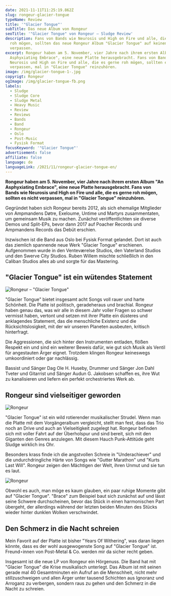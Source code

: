 ```yaml
---
date: 2021-11-11T11:25:19.862Z
slug: rongeur-glacier-tongue
typeName: Review
title: '"Glacier Tongue"'
subTitle: Das neue Album von Rongeur
seoTitle: '"Glacier Tongue" von Rongeur – Sludge Review'
description: Fans von Bands wie Neurosis und High on Fire und alle, die es gerne
  roh mögen, sollten das neue Rongeur Album "Glacier Tongue" auf keinen Fall
  verpassen.
excerpt: Rongeur haben am 5. November, vier Jahre nach ihrem ersten Album "An
  Asphyxiating Embrace", eine neue Platte herausgebracht. Fans von Bands wie
  Neurosis und High on Fire und alle, die es gerne roh mögen, sollten es nicht
  verpassen, mal in "Glacier Tongue" reinzuhören.
image: /img/glacier-tongue-1-.jpg
copyrigt: Rongeur
ogImage: /img/glacier-tongue-fb.png
labels:
  - Sludge
  - Sludge Core
  - Sludge Metal
  - Heavy Music
  - Review
  - Reviews
  - Bands
  - Band
  - Rongeur
  - Oslo
  - Post-Music
  - Fysisk Format
focusKeyword: '"Glacier Tongue"'
advertisement: false
affiliate: false
language: de
languageLink: /2021/11/rongeur-glacier-tongue-en/
---
```

**Rongeur haben am 5. November, vier Jahre nach ihrem ersten Album "An Asphyxiating Embrace", eine neue Platte herausgebracht. Fans von Bands wie Neurosis und High on Fire und alle, die es gerne roh mögen, sollten es nicht verpassen, mal in "Glacier Tongue" reinzuhören.**

Gegründet haben sich Rongeur bereits 2012, als sich ehemalige Mitglieder von Ampmandens Døtre, Exeloume, Untime und Martyrs zusammentaten, um gemeinsam Musik zu machen. Zunächst veröffentlichten sie diverse Demos und Split-EPs, bevor dann 2017 auf Poacher Records und Ampmandens Records das Debüt erschien.
 
Inzwischen ist die Band aus Oslo bei Fysisk Format gelandet. Dort ist auch das ziemlich spannende neue Werk "Glacier Tongue" erschienen. Aufgenommen wurde in den Venteværelse Studios, den Vaterland Studios und den Swerve City Studios. Ruben Willem mischte schließlich in den Caliban Studios alles ab und sorgte für das Mastering.

## "Glacier Tongue" ist ein wütendes Statement

![Rongeur – "Glacier Tongue"](/img/823618.jpeg "Rongeur – \"Glacier Tongue\"")

"Glacier Tongue" bietet insgesamt acht Songs voll rauer und harte Schönheit. Die Platte ist politisch, geradeheraus und brachial. Rongeur haben genau das, was wir alle in diesem Jahr voller Fragen so schwer vermisst haben, vertont und setzen mit ihrer Platte ein düsteres und anklagendes Statement, das die menschliche Existenz und die Rücksichtslosigkeit, mit der wir unseren Planeten ausbeuten, kritisch hinterfragt.

Die Aggressionen, die sich hinter den Instrumenten entladen, flößen Respekt ein und sind ein weiterer Beweis dafür, wie gut sich Musik als Ventil für angestauten Ärger eignet. Trotzdem klingen Rongeur keineswegs umkoordiniert oder gar nachlässig.

Bassist und Sänger Dag Ole H. Huseby, Drummer und Sänger Jon Dahl Tveter und Gitarrist und Sänger Audun G. Jakobsen schaffen es, ihre Wut zu kanalisieren und liefern ein perfekt orchestriertes Werk ab.

## Rongeur sind vielseitiger geworden

![Rongeur](/img/glacier-tongue-2-.jpg "Rongeur")

"Glacier Tongue" ist ein wild rotierender musikalischer Strudel. Wenn man die Platte mit dem Vorgängeralbum vergleicht, stellt man fest, dass das Trio noch an Drive und auch an Vielseitigkeit zugelegt hat. Rongeur befinden sich mit voller Fahrt auf der Überholspur und sind bereit, sich mit den Giganten den Genres anzulegen. Mit diesem Hauch Punk-Attitüde geht Sludge wirklich ins Ohr.

Besonders krass finde ich die angstvollen Schreie in "Underachiever" und die undurchdringliche Härte von Songs wie "Gutter Marathon" und "Kurts Last Will". Rongeur zeigen den Mächtigen der Welt, ihren Unmut und sie tun es laut.

![Rongeur](/img/glacier-tongue.jpg "Rongeur")

Obwohl es auch, man möge es kaum glauben, ein paar ruhige Momente gibt auf "Glacier Tongue". "Brace" zum Beispiel baut sich zunächst auf und lässt seine Schwere durchscheinen, bevor das Stück in einen harmonischen Part übergeht, der allerdings während der letzten beiden Minuten des Stücks wieder hinter dunklen Wolken verschwindet.

## Den Schmerz in die Nacht schreien

Mein Favorit auf der Platte ist bisher "Years Of Withering", was daran liegen könnte, dass es der wohl ausgewogenste Song auf "Glacier Tongue" ist. Freund⋆innen von Post-Metal & Co. werden mir da sicher recht geben.

Insgesamt ist die neue LP von Rongeur ein Hörgenuss. Die Band hat mit "Glacier Tongue" die Krise musikalisch unterlegt. Das Album ist mit seinen gerade mal 40 Gesamtminuten ein Aufruf an die Menschheit, nicht mehr stillzuschweigen und allen Ärger unter tausend Schichten aus Ignoranz und Arroganz zu verbergen, sondern raus zu gehen und den Schmerz in die Nacht zu schreien.

<YouTube id="ZJsXZTy3wE4" />


